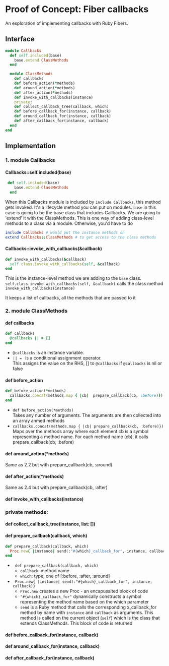 # Proof of Concept: Fiber callbacks
An exploration of implementing callbacks with Ruby Fibers.  

## Interface 
```ruby
module Callbacks 
  def self.included(base)
    base.extend ClassMethods
  end

  module ClassMethods 
    def callbacks 
    def before_action(*methods)
    def around_action(*methods)
    def after_action(*methods)
    def invoke_with_callbacks(instance)
    private: 
    def collect_callback_tree(callback, which)
    def before_callback_for(instance, callback)
    def around_callback_for(instance, callback)
    def after_callback_for(instance, callback)
  end 
end
```

## Implementation 

### 1. module Callbacks 

#### Callbacks::self.included(base)
```ruby 
 def self.included(base)
    base.extend ClassMethods
  end
```
When this Callbacks module is included by `include Callbacks`, this method gets invoked. It's a lifecycle method you can put on modules. `base` in this case is going to be the base class that includes Callbacks. We are going to 'extend' it with the ClassMethods. This is one way of adding class-level methods to a class via a module. Otherwise, you'd have to do 
```ruby
include Callbacks # would put the instance methods on
extend Callbacks::ClassMethods # to get access to the class methods
```

####  Callbacks::invoke_with_callbacks(&callback)

```ruby 
def invoke_with_callbacks(&callback)
  self.class.invoke_with_callbacks(self, &callback)
end
```
This is the instance-level method we are adding to the ```base``` class. ```self.class.invoke_with_callbacks(self, &callback)``` calls the class method ```invoke_with_callbacks(instance)```

It keeps a list of callbacks, all the methods that are passed to it

### 2. module ClassMethods 

#### def callbacks
```ruby 
def callbacks
  @callbacks || = []
end
```
* ```@callbacks``` is an instance variable. <br/>
* ```|| = ``` is a conditional assignment operator. <br /> 
This assigns the value on the RHS, [] to ```@callbacks``` if ```@callbacks``` is nil or false

#### def before_action
```ruby
def before_action(*methods)
  callbacks.concat(methods.map { |cb|  prepare_callback(cb, :before)})
end
```
* ```def before_action(*methods)``` </br>
Takes any number of arguments. The arguments are then collected into an array anmed methods
*  ```callbacks.concat(methods.map { |cb| prepare_callback(cb, :before)})```</br> Maps over the methods array where each element cb is a symbol representing a method name. For each method name (cb), it calls prepare_callback(cb, :before)

#### def around_action(*methods)
Same as 2.2 but with prepare_callback(cb, :around)

#### def after_action(*methods)
Same as 2.4 but with prepare_callback(cb, :after)

#### def invoke_with_callbacks(instance)

### private methods: 

#### def collect_callback_tree(instance, list: [])

#### def prepare_callback(callback, which)

```ruby 
def prepare_callback(callback, which)
  Proc.new{ |instance| send(:"#{which}_callback_for", instance, callback)}
end
```
* ``` def prepare_callback(callback, which)``` <br/>
  * ```callback```: method name <br />
  * ```which```: type; one of [:before, :after, :around] <br />
* ``` Proc.new{ |instance| send(:"#{which}_callback_for", instance, callback)}``` <br/>
  * ```Proc.new``` creates a new Proc - an encapusalted block of code
  * ```"#{which}_callback_for"``` dynamically constructs a symbol representing the method name based on the which parameter
  * ```send``` is a Ruby method that calls the corresponding x_callback_for method by name with `instance` and `callback` as arguments. This method is called on the current object (`self`) which is the class that extends ClassMethods.
This block of code is returned

#### def before_callback_for(instance, callback)

#### def around_callback_for(instance, callback)

#### def after_callback_for(instance, callback)



